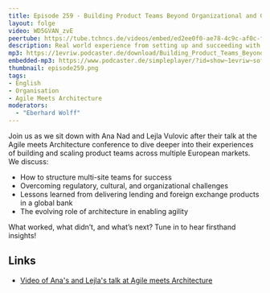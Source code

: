 ```yaml
---
title: Episode 259 - Building Product Teams Beyond Organizational and Geographical Boundaries with Ana Nad and Lejla Vulovic
layout: folge
video: WD5GVAN_zvE
peertube: https://tube.tchncs.de/videos/embed/ed2ee0f0-ae78-4c9c-af0c-f06159f86d7e
description: Real world experience from setting up and succeeding with complex team structures.
mp3: https://1evriw.podcaster.de/download/Building_Product_Teams_Beyond_Organizational_and_Geographical_Boundaries_with_Ana_Nad_and_Lejla_Vulovic.mp3
embedded-mp3: https://www.podcaster.de/simpleplayer/?id=show~1evriw~software-architektur-im-stream~pod-d41daf88cfa2d8ee60bbbc2e0708&v=1743953578
thumbnail: episode259.png
tags:
- English
- Organisation
- Agile Meets Architecture
moderators:
  - "Eberhard Wolff"
---
```


Join us as we sit down with Ana Nad and Lejla Vulovic after their talk
at the Agile meets Architecture conference to dive deeper into their
experiences of building and scaling product teams across multiple
European markets. We discuss:

* How to structure multi-site teams for success
* Overcoming regulatory, cultural, and organizational challenges
* Lessons learned from delivering lending and foreign exchange products in a global bank
* The evolving role of architecture in enabling agility

What worked, what didn’t, and what’s next? Tune in to hear firsthand
insights!

## Links

- [Video of Ana's and Lejla's talk at Agile meets Architecture](https://www.youtube.com/watch?v=UTMRMfnuGgw)
